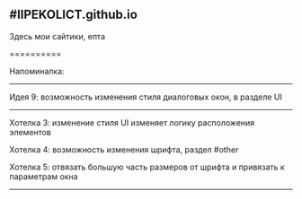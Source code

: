 #IIPEKOLICT.github.io
---------------------------------------------------------------------------------------------------------------------------------------------------------------------
Здесь мои сайтики, епта

==========

Напоминалка:

----------

Идея 9: возможность изменения стиля диалоговых окон, в разделе UI

----------

Хотелка 3: изменение стиля UI изменяет логику расположения элементов

Хотелка 4: возможность изменения шрифта, раздел #other

Хотелка 5: отвязать большую часть размеров от шрифта и привязать к параметрам окна

----------
